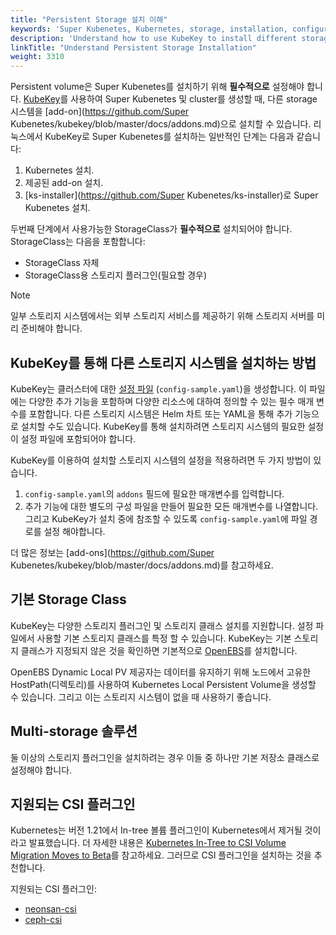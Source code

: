 ```yaml
---
title: "Persistent Storage 설치 이해"
keywords: 'Super Kubenetes, Kubernetes, storage, installation, configuration'
description: 'Understand how to use KubeKey to install different storage systems.'
linkTitle: "Understand Persistent Storage Installation"
weight: 3310
---
```


Persistent volume은 Super Kubenetes를 설치하기 위해 **필수적으로** 설정해야 합니다. [KubeKey](../../../installing-on-linux/introduction/kubekey/)를 사용하여 Super Kubenetes 및 cluster를 생성할 때, 다른 storage 시스템을 [add-on](https://github.com/Super Kubenetes/kubekey/blob/master/docs/addons.md)으로 설치할 수 있습니다. 리눅스에서  KubeKey로 Super Kubenetes를 설치하는 일반적인 단계는 다음과 같습니다:

1. Kubernetes 설치.
2. 제공된 add-on 설치.
3. [ks-installer](https://github.com/Super Kubenetes/ks-installer)로 Super Kubenetes 설치.

두번째 단계에서 사용가능한 StorageClass가 **필수적으로** 설치되어야 합니다. StorageClass는 다음을 포함합니다:

- StorageClass 자체
- StorageClass용 스토리지 플러그인(필요할 경우)

<div className="notices note">
  <p>Note</p>
  <div>
    일부 스토리지 시스템에서는 외부 스토리지 서비스를 제공하기 위해 스토리지 서버를 미리 준비해야 합니다.
  </div>
</div>

## KubeKey를 통해 다른 스토리지 시스템을 설치하는 방법

KubeKey는 클러스터에 대한 [설정 파일](../../../installing-on-linux/introduction/multioverview/#2-edit-the-configuration-file) (`config-sample.yaml`)을 생성합니다. 이 파일에는 다양한 추가 기능을 포함하며 다양한 리소스에 대하여 정의할 수 있는 필수 매개 변수를 포함합니다. 다른 스토리지 시스템은 Helm 차트 또는 YAML을 통해 추가 기능으로 설치할 수도 있습니다. KubeKey를 통해 설치하려면 스토리지 시스템의 필요한 설정이 설정 파일에 포함되어야 합니다.  

KubeKey를 이용하여 설치할 스토리지 시스템의 설정을 적용하려면 두 가지 방법이 있습니다.

1. `config-sample.yaml`의 `addons` 필드에 필요한 매개변수를 입력합니다.
2. 추가 기능에 대한 별도의 구성 파일을 만들어 필요한 모든 매개변수를 나열합니다. 그리고 KubeKey가 설치 중에 참조할 수 있도록 `config-sample.yaml`에 파일 경로를 설정 해야합니다.

더 많은 정보는 [add-ons](https://github.com/Super Kubenetes/kubekey/blob/master/docs/addons.md)를 참고하세요.

## 기본 Storage Class

KubeKey는 다양한 스토리지 플러그인 및 스토리지 클래스 설치를 지원합니다. 설정 파일에서 사용할 기본 스토리지 클래스를 특정 할 수 있습니다. KubeKey는 기본 스토리지 클래스가 지정되지 않은 것을 확인하면 기본적으로 [OpenEBS](https://github.com/openebs/openebs)를 설치합니다.

OpenEBS Dynamic Local PV 제공자는 데이터를 유지하기 위해 노드에서 고유한 HostPath(디렉토리)를 사용하여 Kubernetes Local Persistent Volume을 생성할 수 있습니다. 그리고 이는 스토리지 시스템이 없을 때 사용하기 좋습니다.

## Multi-storage 솔루션

둘 이상의 스토리지 플러그인을 설치하려는 경우 이들 중 하나만 기본 저장소 클래스로 설정해야 합니다. 

## 지원되는 CSI 플러그인

Kubernetes는 버전 1.21에서 In-tree 볼륨 플러그인이 Kubernetes에서 제거될 것이라고 발표했습니다. 더 자세한 내용은 [Kubernetes In-Tree to CSI Volume Migration Moves to Beta](https://kubernetes.io/blog/2019/12/09/kubernetes-1-17-feature-csi-migration-beta/)를 참고하세요. 그러므로 CSI 플러그인을 설치하는 것을 추천합니다.

지원되는 CSI 플러그인:

- [neonsan-csi](https://github.com/yunify/qingstor-csi)
- [ceph-csi](../install-ceph-csi-rbd/)
